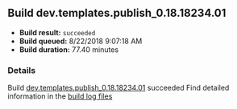 ## Build dev.templates.publish_0.18.18234.01
- **Build result:** `succeeded`
- **Build queued:** 8/22/2018 9:07:18 AM
- **Build duration:** 77.40 minutes
### Details
Build [dev.templates.publish_0.18.18234.01](https://winappstudio.visualstudio.com/web/build.aspx?pcguid=a4ef43be-68ce-4195-a619-079b4d9834c2&builduri=vstfs%3a%2f%2f%2fBuild%2fBuild%2f26131) succeeded
Find detailed information in the [build log files](https://uwpctdiags.blob.core.windows.net/buildlogs/dev.templates.publish_0.18.18234.01_logs.zip)
